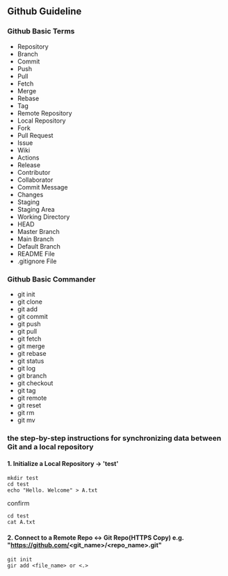 ## Github Guideline

### Github Basic Terms

* Repository
* Branch
* Commit
* Push
* Pull
* Fetch
* Merge
* Rebase
* Tag
* Remote Repository
* Local Repository
* Fork
* Pull Request
* Issue
* Wiki
* Actions
* Release
* Contributor
* Collaborator
* Commit Message
* Changes
* Staging
* Staging Area
* Working Directory
* HEAD
* Master Branch
* Main Branch
* Default Branch
* README File
* .gitignore File

### Github Basic Commander

* git init
* git clone
* git add
* git commit
* git push
* git pull
* git fetch
* git merge
* git rebase
* git status
* git log
* git branch
* git checkout
* git tag
* git remote
* git reset
* git rm
* git mv

### the step-by-step instructions for synchronizing data between Git and a local repository


#### 1. Initialize a Local Repository → 'test'
```git
mkdir test
cd test
echo "Hello. Welcome" > A.txt
```

confirm
```git
cd test
cat A.txt
```

#### 2. Connect to a Remote Repo ↔ Git Repo(HTTPS Copy) e.g. "https://github.com/<git_name>/<repo_name>.git"
```git
git init
gir add <file_name> or <.>
```
